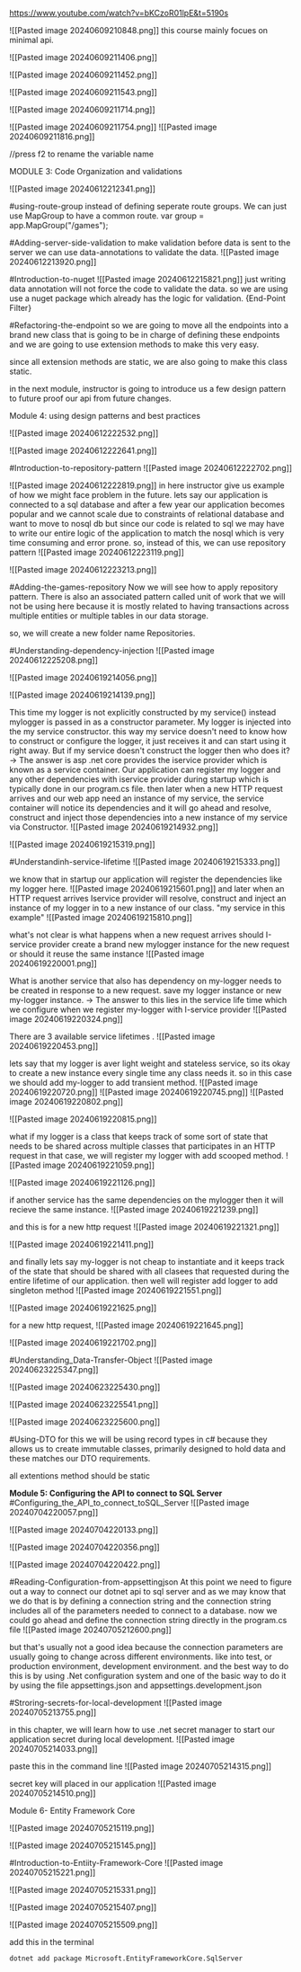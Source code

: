 
https://www.youtube.com/watch?v=bKCzoR01lpE&t=5190s

![[Pasted image 20240609210848.png]]
this course mainly focues on minimal api.

![[Pasted image 20240609211406.png]]

![[Pasted image 20240609211452.png]]

![[Pasted image 20240609211543.png]]

![[Pasted image 20240609211714.png]]

![[Pasted image 20240609211754.png]]
![[Pasted image 20240609211816.png]]

//press f2 to rename the variable name

MODULE 3: Code Organization and validations

![[Pasted image 20240612212341.png]]

#using-route-group
instead of defining seperate route groups. We can just use MapGroup to have a common route. 
var group = app.MapGroup("/games");

#Adding-server-side-validation
to make validation before data is sent to the server we can use data-annotations to validate the data. 
![[Pasted image 20240612213920.png]]

#Introduction-to-nuget
![[Pasted image 20240612215821.png]]
just writing data annotation will not force the code to validate the data. so we are using use a nuget package which already has the logic for validation. {End-Point Filter}

#Refactoring-the-endpoint
so we are going to move all the endpoints into a brand new class that is going to be in charge of defining these endpoints and we are going to use extension methods to make this very easy.

since all extension methods are static, we are also going to make this class static.

in the next module, instructor is going to introduce us a few design pattern to future proof our api from future changes.

Module 4: using design patterns and best practices

![[Pasted image 20240612222532.png]]

![[Pasted image 20240612222641.png]]

#Introduction-to-repository-pattern
![[Pasted image 20240612222702.png]]

![[Pasted image 20240612222819.png]]
 in here instructor give us example of how we might face problem in the future. lets say our application is connected to a sql database and after a few year our application becomes popular and we cannot scale due to constraints of relational database and want to move to nosql db but since our code is related to sql we may have to write our entire logic of the application to match the nosql which is very time consuming and error prone. 
so, instead of this, we can use repository pattern
![[Pasted image 20240612223119.png]]

![[Pasted image 20240612223213.png]]

#Adding-the-games-repository
Now we will see how to apply repository pattern. 
There is also an associated pattern called unit of work that we will not be using here because it is mostly related to having transactions across multiple entities or multiple tables in our data storage.

so, we will create a new folder name Repositories.

#Understanding-dependency-injection
![[Pasted image 20240612225208.png]]

![[Pasted image 20240619214056.png]]

![[Pasted image 20240619214139.png]]

This time my logger is not explicitly constructed by my service() instead mylogger is passed in as a constructor parameter. My logger is injected into the my service constructor. this way my service doesn't need to know how to construct or configure the logger, it just receives it and can start using it right away.  But if my service doesn't construct the logger then who does it? 
-> The answer is asp .net core provides the iservice provider which is known as a service container. Our application can register my logger and any other dependencies with iservice provider during startup which is typically done in our program.cs file.  then later when a new HTTP request arrives and our web app need an instance of my service, the service container will notice its dependencies and it will go ahead and resolve, construct and inject those dependencies into a new instance of my service via Constructor.
![[Pasted image 20240619214932.png]]

![[Pasted image 20240619215319.png]]

#Understandinh-service-lifetime 
![[Pasted image 20240619215333.png]]

we know that in startup our application will register the dependencies like my logger here. 
![[Pasted image 20240619215601.png]]
 and later when an HTTP request arrives Iservice provider will resolve, construct and inject an instance of my logger in to a new instance of our class. "my service in this example"
 ![[Pasted image 20240619215810.png]]

  what's not clear is what happens when a new request arrives should I-service provider create a brand new mylogger instance for the new request or should it reuse the same instance 
  ![[Pasted image 20240619220001.png]]

   What is another service that also has dependency on my-logger needs to be created in response to a new request.  save my logger instance or new my-logger instance.
   -> The answer to this lies in the service life time which we configure when we register my-logger with I-service provider
   ![[Pasted image 20240619220324.png]]

There are 3 available service lifetimes .
![[Pasted image 20240619220453.png]]

lets say that my logger is aver light weight and stateless service, so its okay to create a new instance every single time any class needs it. so in this case we should add my-logger to add transient method. 
![[Pasted image 20240619220720.png]]
![[Pasted image 20240619220745.png]]
![[Pasted image 20240619220802.png]]


![[Pasted image 20240619220815.png]]

what if my logger is a class that keeps track of some sort of state that needs to be shared across multiple classes that participates in an HTTP request in that case, we will register my logger with add scooped method.
![[Pasted image 20240619221059.png]]

![[Pasted image 20240619221126.png]]

if another service has the same dependencies on the mylogger then it will recieve the same instance. 
![[Pasted image 20240619221239.png]]

and this is for a new http request
![[Pasted image 20240619221321.png]]

![[Pasted image 20240619221411.png]]

and finally lets say my-logger is not cheap to instantiate and it keeps track of the state that should be shared with all clasees that requested during the entire lifetime of our application. then well will register add logger to add singleton method
![[Pasted image 20240619221551.png]]

![[Pasted image 20240619221625.png]]

for a new http request,
![[Pasted image 20240619221645.png]]

![[Pasted image 20240619221702.png]]

#Understanding_Data-Transfer-Object
![[Pasted image 20240623225347.png]]

![[Pasted image 20240623225430.png]]

![[Pasted image 20240623225541.png]]

![[Pasted image 20240623225600.png]]

#Using-DTO 
for this we will be using record types in c# because they allows us to create immutable classes, primarily designed to hold data and these matches our DTO requirements.

all extentions method should be static

**Module 5: Configuring the API to connect to SQL Server**
#Configuring_the_API_to_connect_toSQL_Server 
![[Pasted image 20240704220057.png]]

![[Pasted image 20240704220133.png]]

![[Pasted image 20240704220356.png]]

![[Pasted image 20240704220422.png]]



#Reading-Configuration-from-appsettingjson
At this point we need to figure out a way to connect our dotnet api to sql server and as we may know that we do that is by defining a connection string and the connection string includes all of the parameters needed to connect to a database.
now we could go ahead and define the connection string directly in the program.cs file 
![[Pasted image 20240705212600.png]]

but that's usually not a good idea because the connection parameters are usually going to change across different environments. like into test, or production environment, development environment. 
and the best way to do this is by using .Net configuration system and one of the basic way to do it by using the file appsettings.json and appsettings.development.json


#Stroring-secrets-for-local-development
![[Pasted image 20240705213755.png]]

in this chapter, we will learn how to use .net secret manager to start our application secret during  local development. 
![[Pasted image 20240705214033.png]]

paste this in the command line 
![[Pasted image 20240705214315.png]]

secret key will placed in our application 
![[Pasted image 20240705214510.png]]


Module 6- Entity Framework Core 

![[Pasted image 20240705215119.png]]

![[Pasted image 20240705215145.png]]

#Introduction-to-Entiity-Framework-Core
![[Pasted image 20240705215221.png]]

![[Pasted image 20240705215331.png]]

![[Pasted image 20240705215407.png]]

![[Pasted image 20240705215509.png]]

add this in the terminal 
```
dotnet add package Microsoft.EntityFrameworkCore.SqlServer 
```
